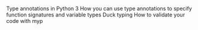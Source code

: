 Type annotations in Python 3
How you can use type annotations to specify function signatures and variable types
Duck typing
How to validate your code with myp

